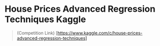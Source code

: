 # House Prices Advanced Regression Techniques Kaggle

> (Competition Link) [https://www.kaggle.com/c/house-prices-advanced-regression-techniques]
